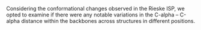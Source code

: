 Considering the conformational changes observed in the Rieske ISP, 
we opted to examine if there were any notable variations in the C-alpha – C-alpha
distance within the backbones across structures in different positions.
